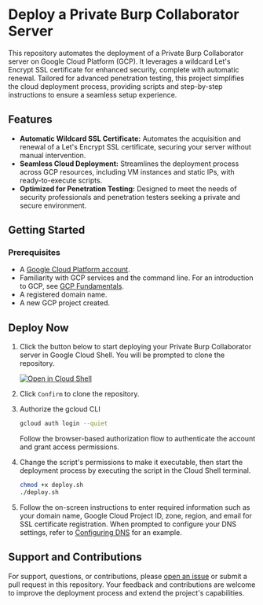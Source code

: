 # Deploy a Private Burp Collaborator Server
This repository automates the deployment of a Private Burp Collaborator server on Google Cloud Platform (GCP). It leverages a wildcard Let's Encrypt SSL certificate for enhanced security, complete with automatic renewal. Tailored for advanced penetration testing, this project simplifies the cloud deployment process, providing scripts and step-by-step instructions to ensure a seamless setup experience.

## Features
- **Automatic Wildcard SSL Certificate:** Automates the acquisition and renewal of a Let's Encrypt SSL certificate, securing your server without manual intervention.  
- **Seamless Cloud Deployment:** Streamlines the deployment process across GCP resources, including VM instances and static IPs, with ready-to-execute scripts.  
- **Optimized for Penetration Testing:** Designed to meet the needs of security professionals and penetration testers seeking a private and secure environment.  

## Getting Started


### Prerequisites

- A [Google Cloud Platform account](https://cloud.google.com/).
- Familiarity with GCP services and the command line. For an introduction to GCP, see [GCP Fundamentals](https://cloud.google.com/docs/overview).
- A registered domain name.
- A new GCP project created.

## Deploy Now

1. Click the button below to start deploying your Private Burp Collaborator server in Google Cloud Shell. You will be prompted to clone the repository.  

   [![Open in Cloud Shell](https://gstatic.com/cloudssh/images/open-btn.svg)](https://shell.cloud.google.com/cloudshell/editor?cloudshell_git_repo=https://github.com/marksowell/burp-collaborator-deploy.git&show=terminal)
3. Click `Confirm` to clone the repository.
4. Authorize the gcloud CLI
   ```bash
   gcloud auth login --quiet
   ```
   Follow the browser-based authorization flow to authenticate the account and grant access permissions.
5. Change the script's permissions to make it executable, then start the deployment process by executing the script in the Cloud Shell terminal.  
   ```bash
   chmod +x deploy.sh
   ./deploy.sh
   ```
6. Follow the on-screen instructions to enter required information such as your domain name, Google Cloud Project ID, zone, region, and email for SSL certificate registration. When prompted to configure your DNS settings, refer to [Configuring DNS](https://medium.com/p/e4c98e046c00#a4d2) for an example.


## Support and Contributions
For support, questions, or contributions, please [open an issue](https://github.com/marksowell/burp-collaborator-deploy/issues) or submit a pull request in this repository. Your feedback and contributions are welcome to improve the deployment process and extend the project's capabilities.
